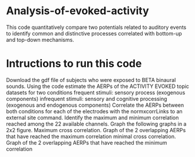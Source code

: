 # Analysis-of-evoked-activity
This code quantitatively compare two potentials related to auditory events to identify common and distinctive processes correlated with bottom-up and top-down mechanisms.
# Intructions to run this code 
Download the gdf file of subjects who were exposed to BETA binaural sounds. Using the code estimate the AERPs of the ACTIVITY EVOKED topic datasets for two conditions frequent stimuli: sensory process (exogenous components) infrequent stimuli: sensory and cognitive processing (exogenous and endogenous components)
Correlate the AERPs between both conditions for each of the electrodes with the normxcorrLinks to an external site command.
Identify the maximum and minimum correlation reached among the 22 available channels.
Graph the following graphs in a 2x2 figure. Maximum cross correlation. Graph of the 2 overlapping AERPs that have reached the maximum correlation minimal cross correlation. Graph of the 2 overlapping AERPs that have reached the minimum correlation
